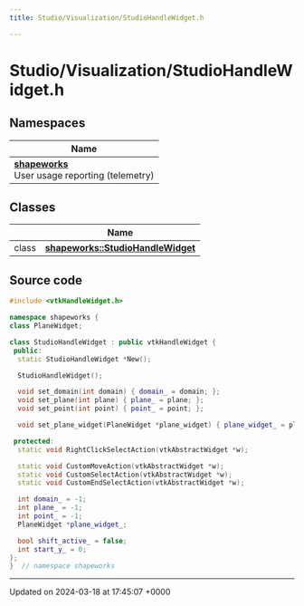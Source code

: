 ```yaml
---
title: Studio/Visualization/StudioHandleWidget.h

---
```


# Studio/Visualization/StudioHandleWidget.h



## Namespaces

| Name           |
| -------------- |
| **[shapeworks](../Namespaces/namespaceshapeworks.md)** <br>User usage reporting (telemetry)  |

## Classes

|                | Name           |
| -------------- | -------------- |
| class | **[shapeworks::StudioHandleWidget](../Classes/classshapeworks_1_1StudioHandleWidget.md)**  |




## Source code

```cpp
#include <vtkHandleWidget.h>

namespace shapeworks {
class PlaneWidget;

class StudioHandleWidget : public vtkHandleWidget {
 public:
  static StudioHandleWidget *New();

  StudioHandleWidget();

  void set_domain(int domain) { domain_ = domain; };
  void set_plane(int plane) { plane_ = plane; };
  void set_point(int point) { point_ = point; };

  void set_plane_widget(PlaneWidget *plane_widget) { plane_widget_ = plane_widget; }

 protected:
  static void RightClickSelectAction(vtkAbstractWidget *w);

  static void CustomMoveAction(vtkAbstractWidget *w);
  static void CustomSelectAction(vtkAbstractWidget *w);
  static void CustomEndSelectAction(vtkAbstractWidget *w);

  int domain_ = -1;
  int plane_ = -1;
  int point_ = -1;
  PlaneWidget *plane_widget_;

  bool shift_active_ = false;
  int start_y_ = 0;
};
}  // namespace shapeworks
```


-------------------------------

Updated on 2024-03-18 at 17:45:07 +0000
